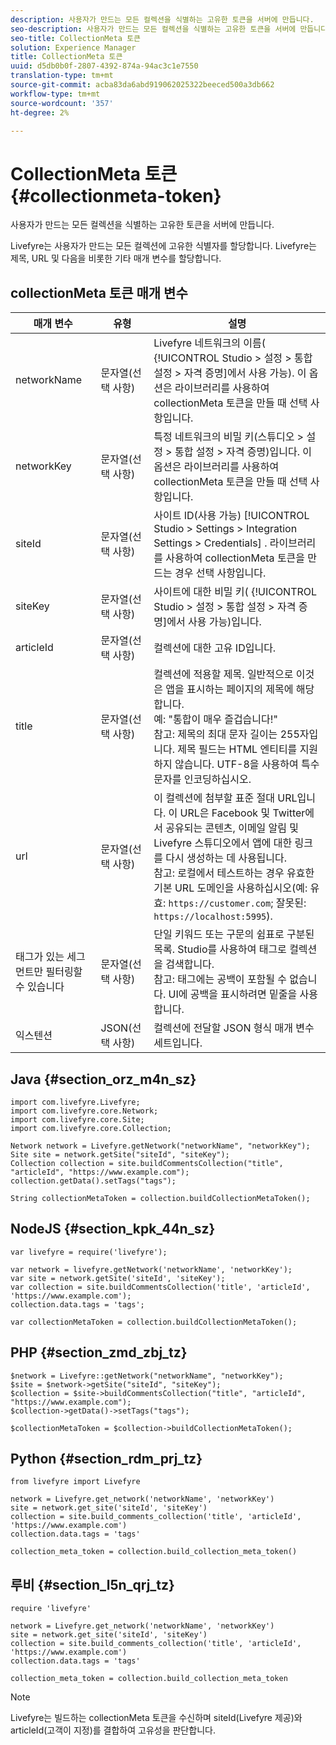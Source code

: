 ```yaml
---
description: 사용자가 만드는 모든 컬렉션을 식별하는 고유한 토큰을 서버에 만듭니다.
seo-description: 사용자가 만드는 모든 컬렉션을 식별하는 고유한 토큰을 서버에 만듭니다.
seo-title: CollectionMeta 토큰
solution: Experience Manager
title: CollectionMeta 토큰
uuid: d5db0b0f-2807-4392-874a-94ac3c1e7550
translation-type: tm+mt
source-git-commit: acba83da6abd919062025322beeced500a3db662
workflow-type: tm+mt
source-wordcount: '357'
ht-degree: 2%

---
```



# CollectionMeta 토큰{#collectionmeta-token}

사용자가 만드는 모든 컬렉션을 식별하는 고유한 토큰을 서버에 만듭니다.

Livefyre는 사용자가 만드는 모든 컬렉션에 고유한 식별자를 할당합니다. Livefyre는 제목, URL 및 다음을 비롯한 기타 매개 변수를 할당합니다.

## collectionMeta 토큰 매개 변수

| 매개 변수 | 유형 | 설명 |
|--- |--- |--- |
| networkName | 문자열(선택 사항) | Livefyre 네트워크의 이름( {!UICONTROL Studio > 설정 > 통합 설정 > 자격 증명]에서 사용 가능). 이 옵션은 라이브러리를 사용하여 collectionMeta 토큰을 만들 때 선택 사항입니다. |
| networkKey | 문자열(선택 사항) | 특정 네트워크의 비밀 키(스튜디오 > 설정 > 통합 설정 > 자격 증명)입니다. 이 옵션은 라이브러리를 사용하여 collectionMeta 토큰을 만들 때 선택 사항입니다. |
| siteId | 문자열(선택 사항) | 사이트 ID(사용 가능) [!UICONTROL Studio > Settings > Integration Settings > Credentials] . 라이브러리를 사용하여 collectionMeta 토큰을 만드는 경우 선택 사항입니다. |
| siteKey | 문자열(선택 사항) | 사이트에 대한 비밀 키( {!UICONTROL Studio > 설정 > 통합 설정 > 자격 증명]에서 사용 가능)입니다. |
| articleId | 문자열(선택 사항) | 컬렉션에 대한 고유 ID입니다. |
| title | 문자열(선택 사항) | 컬렉션에 적용할 제목. 일반적으로 이것은 앱을 표시하는 페이지의 제목에 해당합니다. <br>예: &quot;통합이 매우 즐겁습니다!&quot; <br>참고:  제목의 최대 문자 길이는 255자입니다. 제목 필드는 HTML 엔티티를 지원하지 않습니다. UTF-8을 사용하여 특수 문자를 인코딩하십시오. |
| url | 문자열(선택 사항) | 이 컬렉션에 첨부할 표준 절대 URL입니다. 이 URL은 Facebook 및 Twitter에서 공유되는 콘텐츠, 이메일 알림 및 Livefyre 스튜디오에서 앱에 대한 링크를 다시 생성하는 데 사용됩니다. <br>참고:  로컬에서 테스트하는 경우 유효한 기본 URL 도메인을 사용하십시오(예: 유효: `https://customer.com`; 잘못된: `https://localhost:5995`). |
| 태그가 있는 세그먼트만 필터링할 수 있습니다 | 문자열(선택 사항) | 단일 키워드 또는 구문의 쉼표로 구분된 목록. Studio를 사용하여 태그로 컬렉션을 검색합니다.  </br>참고:  태그에는 공백이 포함될 수 없습니다. UI에 공백을 표시하려면 밑줄을 사용합니다. |
| 익스텐션 | JSON(선택 사항) | 컬렉션에 전달할 JSON 형식 매개 변수 세트입니다. |

## Java {#section_orz_m4n_sz}

```
import com.livefyre.Livefyre; 
import com.livefyre.core.Network; 
import com.livefyre.core.Site; 
import com.livefyre.core.Collection; 
  
Network network = Livefyre.getNetwork("networkName", "networkKey"); 
Site site = network.getSite("siteId", "siteKey"); 
Collection collection = site.buildCommentsCollection("title", "articleId", "https://www.example.com"); 
collection.getData().setTags("tags"); 
  
String collectionMetaToken = collection.buildCollectionMetaToken();
```

## NodeJS {#section_kpk_44n_sz}

```
var livefyre = require('livefyre'); 
  
var network = livefyre.getNetwork('networkName', 'networkKey'); 
var site = network.getSite('siteId', 'siteKey'); 
var collection = site.buildCommentsCollection('title', 'articleId', 'https://www.example.com'); 
collection.data.tags = 'tags'; 
  
var collectionMetaToken = collection.buildCollectionMetaToken(); 
```

## PHP {#section_zmd_zbj_tz}

```
$network = Livefyre::getNetwork("networkName", "networkKey"); 
$site = $network->getSite("siteId", "siteKey"); 
$collection = $site->buildCommentsCollection("title", "articleId", "https://www.example.com"); 
$collection->getData()->setTags("tags"); 
  
$collectionMetaToken = $collection->buildCollectionMetaToken();
```

## Python {#section_rdm_prj_tz}

```
from livefyre import Livefyre 
  
network = Livefyre.get_network('networkName', 'networkKey') 
site = network.get_site('siteId', 'siteKey') 
collection = site.build_comments_collection('title', 'articleId', 'https://www.example.com') 
collection.data.tags = 'tags' 
  
collection_meta_token = collection.build_collection_meta_token()
```

## 루비 {#section_l5n_qrj_tz}

```
require 'livefyre' 
  
network = Livefyre.get_network('networkName', 'networkKey') 
site = network.get_site('siteId', 'siteKey') 
collection = site.build_comments_collection('title', 'articleId', 'https://www.example.com') 
collection.data.tags = 'tags' 
  
collection_meta_token = collection.build_collection_meta_token 
```

>[!NOTE]
>
>Livefyre는 빌드하는 collectionMeta 토큰을 수신하며 siteId(Livefyre 제공)와 articleId(고객이 지정)를 결합하여 고유성을 판단합니다.
